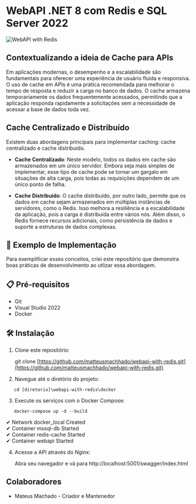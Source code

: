 
# WebAPI .NET 8 com Redis e SQL Server 2022

![WebAPI with Redis](https://github.com/user-attachments/assets/083d99a7-47ca-411b-b358-5f62ecbd9811)

## Contextualizando a ideia de Cache para APIs

Em aplicações modernas, o desempenho e a escalabilidade são fundamentais para oferecer uma experiência de usuário fluida e responsiva. O uso de cache em APIs é uma prática recomendada para melhorar o tempo de resposta e reduzir a carga no banco de dados. O cache armazena temporariamente os dados frequentemente acessados, permitindo que a aplicação responda rapidamente a solicitações sem a necessidade de acessar a base de dados toda vez.

## Cache Centralizado e Distribuído

Existem duas abordagens principais para implementar caching: cache centralizado e cache distribuído.

- **Cache Centralizado**: Neste modelo, todos os dados em cache são armazenados em um único servidor. Embora seja mais simples de implementar, esse tipo de cache pode se tornar um gargalo em situações de alta carga, pois todas as requisições dependem de um único ponto de falha.

- **Cache Distribuído**: O cache distribuído, por outro lado, permite que os dados em cache sejam armazenados em múltiplas instâncias de servidores, como o Redis. Isso melhora a resiliência e a escalabilidade da aplicação, pois a carga é distribuída entre vários nós. Além disso, o Redis fornece recursos adicionais, como persistência de dados e suporte a estruturas de dados complexas.

## 🚀 Exemplo de Implementação

Para exemplificar esses conceitos, criei este repositório que demonstra boas práticas de desenvolvimento ao utlizar essa abordagem.

## 📋 Pré-requisitos

- Git
- Visual Studio 2022
- Docker

## 🛠️ Instalação

1. Clone este repositório:

   git clone [https://github.com/matteusmachhado/webapi-with-redis.git](https://github.com/matteusmachhado/webapi-with-redis.git)

2. Navegue até o diretório do projeto:

```
   cd [diretorio]\webapi-with-redis\docker
```

3. Execute os serviços com o Docker Compose:

```
   docker-compose up -d --build
```

 ✔ Network docker_local   Created                                                                                 
 ✔ Container mssql-db     Started                                                                                  
 ✔ Container redis-cache  Started                                                                                  
 ✔ Container webapi       Started                                                                                  

4. Acesse a API através do Nginx:

   Abra seu navegador e vá para http://localhost:5001/swagger/index.html

## Colaboradores

- Mateus Machado - Criador e Mantenedor

